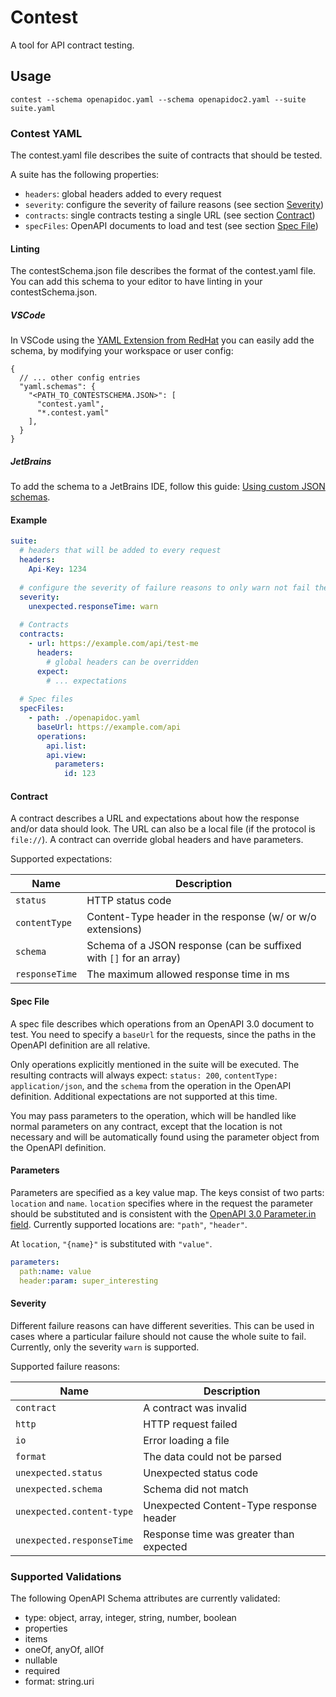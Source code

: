 # Contest

A tool for API contract testing.

## Usage

`contest --schema openapidoc.yaml --schema openapidoc2.yaml --suite suite.yaml`

### Contest YAML

The contest.yaml file describes the suite of contracts that should be tested.

A suite has the following properties:
- `headers`: global headers added to every request
- `severity`: configure the severity of failure reasons (see section [Severity](#severity))
- `contracts`: single contracts testing a single URL (see section [Contract](#contract))
- `specFiles`: OpenAPI documents to load and test (see section [Spec File](#spec-file))

#### Linting

The contestSchema.json file describes the format of the contest.yaml file. You can add this schema
to your editor to have linting in your contestSchema.json.

##### VSCode

In VSCode using the [YAML Extension from RedHat](https://marketplace.visualstudio.com/items?itemName=redhat.vscode-yaml)
you can easily add the schema, by modifying your workspace or user config:

```json5
{
  // ... other config entries
  "yaml.schemas": {
    "<PATH_TO_CONTESTSCHEMA.JSON>": [
      "contest.yaml",
      "*.contest.yaml"
    ],
  }
}
```

##### JetBrains

To add the schema to a JetBrains IDE, follow this guide: [Using custom JSON schemas](https://www.jetbrains.com/help/idea/json.html#ws_json_schema_add_custom).


#### Example

```yaml
suite:
  # headers that will be added to every request
  headers:
    Api-Key: 1234
  
  # configure the severity of failure reasons to only warn not fail the entire suite
  severity:
    unexpected.responseTime: warn
  
  # Contracts
  contracts:
    - url: https://example.com/api/test-me
      headers:
        # global headers can be overridden
      expect:
        # ... expectations
  
  # Spec files
  specFiles:
    - path: ./openapidoc.yaml
      baseUrl: https://example.com/api
      operations:
        api.list:
        api.view:
          parameters:
            id: 123
```


#### Contract

A contract describes a URL and expectations about how the response and/or data should look.
The URL can also be a local file (if the protocol is `file://`). A contract can override global
headers and have parameters.

Supported expectations:

|      Name      |                            Description                            |
| -------------- | ----------------------------------------------------------------- |
| `status`       | HTTP status code                                                  |
| `contentType`  | Content-Type header in the response (w/ or w/o extensions)        |
| `schema`       | Schema of a JSON response (can be suffixed with `[]` for an array) |
| `responseTime` | The maximum allowed response time in ms                           |


#### Spec File

A spec file describes which operations from an OpenAPI 3.0 document to test.
You need to specify a `baseUrl` for the requests, since the paths in the OpenAPI definition are
all relative.

Only operations explicitly mentioned in the suite will be executed. The resulting contracts
will always expect: `status: 200`, `contentType: application/json`, and the `schema` from the
operation in the OpenAPI definition. Additional expectations are not supported at this time.

You may pass parameters to the operation, which will be handled like normal parameters on any
contract, except that the location is not necessary and will be automatically found using
the parameter object from the OpenAPI definition.


#### Parameters

Parameters are specified as a key value map. The keys consist of two parts: `location` and `name`.
`location` specifies where in the request the parameter should be substituted and is consistent
with the [OpenAPI 3.0 Parameter.in field](https://swagger.io/specification/#parameter-object).
Currently supported locations are: `"path"`, `"header"`.

At `location`, `"{name}"` is substituted with `"value"`.

```yaml
parameters:
  path:name: value
  header:param: super_interesting
```

#### Severity

Different failure reasons can have different severities. This can be used in cases where
a particular failure should not cause the whole suite to fail.
Currently, only the severity `warn` is supported.

Supported failure reasons:

|           Name            |               Description               |
| ------------------------- | --------------------------------------- |
| `contract`                | A contract was invalid                  |
| `http`                    | HTTP request failed                     |
| `io`                      | Error loading a file                     |
| `format`                  | The data could not be parsed            |
| `unexpected.status`       | Unexpected status code                  |
| `unexpected.schema`       | Schema did not match                    |
| `unexpected.content-type` | Unexpected Content-Type response header |
| `unexpected.responseTime` | Response time was greater than expected |

### Supported Validations

The following OpenAPI Schema attributes are currently validated:

- type: object, array, integer, string, number, boolean
- properties
- items
- oneOf, anyOf, allOf
- nullable
- required
- format: string.uri

